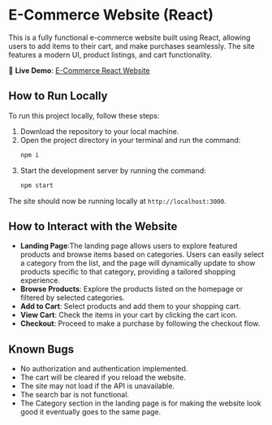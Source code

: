 
# E-Commerce Website (React)

This is a fully functional e-commerce website built using React, allowing users to add items to their cart, and make purchases seamlessly. The site features a modern UI, product listings, and cart functionality.

🔗 **Live Demo**: [E-Commerce React Website](https://e-commerce-react-two-psi.vercel.app/)

## How to Run Locally

To run this project locally, follow these steps:

1. Download the repository to your local machine.
2. Open the project directory in your terminal and run the command:
   ```bash
   npm i
   ```
3. Start the development server by running the command:
   ```bash
   npm start
   ```

The site should now be running locally at `http://localhost:3000`.

## How to Interact with the Website

- **Landing Page**:The landing page allows users to explore featured products and browse items based on categories. Users can easily select a category from the list, and the page will dynamically update to show products specific to that category, providing a tailored shopping experience.
- **Browse Products**: Explore the products listed on the homepage or filtered by selected categories.
- **Add to Cart**: Select products and add them to your shopping cart.
- **View Cart**: Check the items in your cart by clicking the cart icon.
- **Checkout**: Proceed to make a purchase by following the checkout flow.


## Known Bugs

- No authorization and authentication implemented.
- The cart will be cleared if you reload the website.
- The site may not load if the API is unavailable.
- The search bar is not functional.
- The Category section in the landing page is for making the website look good it eventually goes to the same page.


